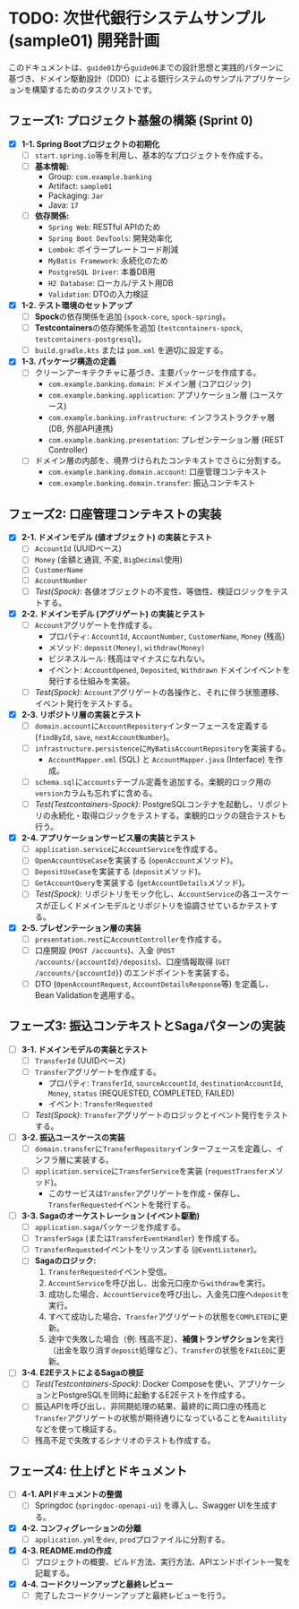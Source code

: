 # TODO: 次世代銀行システムサンプル (sample01) 開発計画

このドキュメントは、`guide01`から`guide06`までの設計思想と実践的パターンに基づき、ドメイン駆動設計（DDD）による銀行システムのサンプルアプリケーションを構築するためのタスクリストです。

## フェーズ1: プロジェクト基盤の構築 (Sprint 0)

-   [x] **1-1. Spring Bootプロジェクトの初期化**
    -   [ ] `start.spring.io`等を利用し、基本的なプロジェクトを作成する。
    -   [ ] **基本情報:**
        -   Group: `com.example.banking`
        -   Artifact: `sample01`
        -   Packaging: `Jar`
        -   Java: `17`
    -   [ ] **依存関係:**
        -   `Spring Web`: RESTful APIのため
        -   `Spring Boot DevTools`: 開発効率化
        -   `Lombok`: ボイラープレートコード削減
        -   `MyBatis Framework`: 永続化のため
        -   `PostgreSQL Driver`: 本番DB用
        -   `H2 Database`: ローカル/テスト用DB
        -   `Validation`: DTOの入力検証
-   [x] **1-2. テスト環境のセットアップ**
    -   [ ] **Spock**の依存関係を追加 (`spock-core`, `spock-spring`)。
    -   [ ] **Testcontainers**の依存関係を追加 (`testcontainers-spock`, `testcontainers-postgresql`)。
    -   [ ] `build.gradle.kts` または `pom.xml` を適切に設定する。
-   [x] **1-3. パッケージ構造の定義**
    -   [ ] クリーンアーキテクチャに基づき、主要パッケージを作成する。
        -   `com.example.banking.domain`: ドメイン層 (コアロジック)
        -   `com.example.banking.application`: アプリケーション層 (ユースケース)
        -   `com.example.banking.infrastructure`: インフラストラクチャ層 (DB, 外部API連携)
        -   `com.example.banking.presentation`: プレゼンテーション層 (REST Controller)
    -   [ ] ドメイン層の内部を、境界づけられたコンテキストでさらに分割する。
        -   `com.example.banking.domain.account`: 口座管理コンテキスト
        -   `com.example.banking.domain.transfer`: 振込コンテキスト

## フェーズ2: 口座管理コンテキストの実装

-   [x] **2-1. ドメインモデル (値オブジェクト) の実装とテスト**
    -   [ ] `AccountId` (UUIDベース)
    -   [ ] `Money` (金額と通貨, 不変, `BigDecimal`使用)
    -   [ ] `CustomerName`
    -   [ ] `AccountNumber`
    -   [ ] *Test(Spock)*: 各値オブジェクトの不変性、等価性、検証ロジックをテストする。
-   [x] **2-2. ドメインモデル (アグリゲート) の実装とテスト**
    -   [ ] `Account`アグリゲートを作成する。
        -   プロパティ: `AccountId`, `AccountNumber`, `CustomerName`, `Money` (残高)
        -   メソッド: `deposit(Money)`, `withdraw(Money)`
        -   ビジネスルール: 残高はマイナスになれない。
        -   イベント: `AccountOpened`, `Deposited`, `Withdrawn` ドメインイベントを発行する仕組みを実装。
    -   [ ] *Test(Spock)*: `Account`アグリゲートの各操作と、それに伴う状態遷移、イベント発行をテストする。
-   [x] **2-3. リポジトリ層の実装とテスト**
    -   [ ] `domain.account`に`AccountRepository`インターフェースを定義する (`findById`, `save`, `nextAccountNumber`)。
    -   [ ] `infrastructure.persistence`に`MyBatisAccountRepository`を実装する。
        -   `AccountMapper.xml` (SQL) と `AccountMapper.java` (Interface) を作成。
    -   [ ] `schema.sql`に`accounts`テーブル定義を追加する。楽観的ロック用の`version`カラムも忘れずに含める。
    -   [ ] *Test(Testcontainers-Spock)*: PostgreSQLコンテナを起動し、リポジトリの永続化・取得ロジックをテストする。楽観的ロックの競合テストも行う。
-   [x] **2-4. アプリケーションサービス層の実装とテスト**
    -   [ ] `application.service`に`AccountService`を作成する。
    -   [ ] `OpenAccountUseCase`を実装する (`openAccount`メソッド)。
    -   [ ] `DepositUseCase`を実装する (`deposit`メソッド)。
    -   [ ] `GetAccountQuery`を実装する (`getAccountDetails`メソッド)。
    -   [ ] *Test(Spock)*: リポジトリをモック化し、`AccountService`の各ユースケースが正しくドメインモデルとリポジトリを協調させているかテストする。
-   [x] **2-5. プレゼンテーション層の実装**
    -   [ ] `presentation.rest`に`AccountController`を作成する。
    -   [ ] 口座開設 (`POST /accounts`)、入金 (`POST /accounts/{accountId}/deposits`)、口座情報取得 (`GET /accounts/{accountId}`) のエンドポイントを実装する。
    -   [ ] DTO (`OpenAccountRequest`, `AccountDetailsResponse`等) を定義し、Bean Validationを適用する。

## フェーズ3: 振込コンテキストとSagaパターンの実装

-   [ ] **3-1. ドメインモデルの実装とテスト**
    -   [ ] `TransferId` (UUIDベース)
    -   [ ] `Transfer`アグリゲートを作成する。
        -   プロパティ: `TransferId`, `sourceAccountId`, `destinationAccountId`, `Money`, `status` (REQUESTED, COMPLETED, FAILED)
        -   イベント: `TransferRequested`
    -   [ ] *Test(Spock)*: `Transfer`アグリゲートのロジックとイベント発行をテストする。
-   [ ] **3-2. 振込ユースケースの実装**
    -   [ ] `domain.transfer`に`TransferRepository`インターフェースを定義し、インフラ層に実装する。
    -   [ ] `application.service`に`TransferService`を実装 (`requestTransfer`メソッド)。
        -   このサービスは`Transfer`アグリゲートを作成・保存し、`TransferRequested`イベントを発行する。
-   [ ] **3-3. Sagaのオーケストレーション (イベント駆動)**
    -   [ ] `application.saga`パッケージを作成する。
    -   [ ] `TransferSaga` (または`TransferEventHandler`) を作成する。
    -   [ ] `TransferRequested`イベントをリッスンする (`@EventListener`)。
    -   [ ] **Sagaのロジック:**
        1.  `TransferRequested`イベント受信。
        2.  `AccountService`を呼び出し、出金元口座から`withdraw`を実行。
        3.  成功した場合、`AccountService`を呼び出し、入金先口座へ`deposit`を実行。
        4.  すべて成功した場合、`Transfer`アグリゲートの状態を`COMPLETED`に更新。
        5.  途中で失敗した場合（例: 残高不足）、**補償トランザクション**を実行（出金を取り消す`deposit`処理など）、`Transfer`の状態を`FAILED`に更新。
-   [ ] **3-4. E2EテストによるSagaの検証**
    -   [ ] *Test(Testcontainers-Spock)*: Docker Composeを使い、アプリケーションとPostgreSQLを同時に起動するE2Eテストを作成する。
    -   [ ] 振込APIを呼び出し、非同期処理の結果、最終的に両口座の残高と`Transfer`アグリゲートの状態が期待通りになっていることを`Awaitility`などを使って検証する。
    -   [ ] 残高不足で失敗するシナリオのテストも作成する。

## フェーズ4: 仕上げとドキュメント

-   [ ] **4-1. APIドキュメントの整備**
    -   [ ] Springdoc (`springdoc-openapi-ui`) を導入し、Swagger UIを生成する。
-   [x] **4-2. コンフィグレーションの分離**
    -   [ ] `application.yml`を`dev`, `prod`プロファイルに分割する。
-   [x] **4-3. README.mdの作成**
    -   [ ] プロジェクトの概要、ビルド方法、実行方法、APIエンドポイント一覧を記載する。
-   [x] **4-4. コードクリーンアップと最終レビュー**
    -   [ ] 完了したコードクリーンアップと最終レビューを行う。 